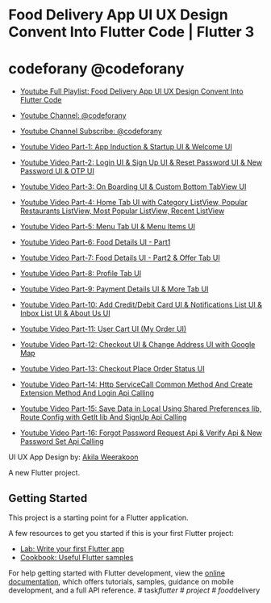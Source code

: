 # Food Delivery App UI UX Design Convent Into Flutter Code | Flutter 3

# codeforany @codeforany

- [Youtube Full Playlist: Food Delivery App UI UX Design Convent Into Flutter Code](https://www.youtube.com/playlist?list=PLzcRC7PA0xWQ2rYRGhSLjEvCXi3PS9J3N)
- [Youtube Channel: @codeforany](https://www.youtube.com/channel/UCdQTp9wRK5vAOlEQZf9PHSg)
- [Youtube Channel Subscribe: @codeforany](https://www.youtube.com/channel/UCdQTp9wRK5vAOlEQZf9PHSg?sub_confirmation=1)


- [Youtube Video Part-1: App Induction & Startup UI & Welcome UI ](https://youtu.be/z8NHvp4tbrQ)
- [Youtube Video Part-2: Login UI & Sign Up UI & Reset Password UI & New Password UI & OTP UI ](https://youtu.be/UYq7KGd15Cw)
- [Youtube Video Part-3: On Boarding UI & Custom Bottom TabView UI ](https://youtu.be/EaHkIxwYv_Y)
- [Youtube Video Part-4: Home Tab UI with Category ListView, Popular Restaurants ListView, Most Popular ListView, Recent ListView ](https://youtu.be/8tR-_-VLMb0)
- [Youtube Video Part-5: Menu Tab UI & Menu Items UI ](https://youtu.be/xhGsV4dzFGs)
- [Youtube Video Part-6: Food Details UI - Part1 ](https://youtu.be/apZ_l1MzziQ)
- [Youtube Video Part-7: Food Details UI - Part2 & Offer Tab UI ](https://youtu.be/GN7cM-O4iTk)
- [Youtube Video Part-8: Profile Tab UI ](https://youtu.be/uPRfs1-Xno4)
- [Youtube Video Part-9: Payment Details UI & More Tab UI ](https://youtu.be/ad3VEaQXGNw)
- [Youtube Video Part-10: Add Credit/Debit Card UI & Notifications List UI & Inbox List UI & About Us UI ](https://youtu.be/CsTGq9Deiu4)
- [Youtube Video Part-11: User Cart UI (My Order UI)](https://youtu.be/YXCKlV0xkHU)
- [Youtube Video Part-12: Checkout UI & Change Address UI with Google Map ](https://youtu.be/SgovU_BEFbE)
- [Youtube Video Part-13: Checkout Place Order Status UI ](https://youtu.be/awyq_sInKIw)

- [Youtube Video Part-14: Http ServiceCall Common Method And Create Extension Method And Login Api Calling](https://youtu.be/x0ELSN0YXI4)
- [Youtube Video Part-15: Save Data in Local Using Shared Preferences lib, Route Config with GetIt lib And SignUp Api Calling](https://youtu.be/Jy2Jd_bfFOA)
- [Youtube Video Part-16: Forgot Password Request Api & Verify Api & New Password Set Api Calling](https://youtu.be/Jw28xNvXWMw)


UI UX App Design by: [Akila Weerakoon](https://www.behance.net/gallery/108639283/Meal-Monkey-Food-delivery-iOS-mobile-application)

A new Flutter project.

## Getting Started

This project is a starting point for a Flutter application.

A few resources to get you started if this is your first Flutter project:

- [Lab: Write your first Flutter app](https://docs.flutter.dev/get-started/codelab)
- [Cookbook: Useful Flutter samples](https://docs.flutter.dev/cookbook)

For help getting started with Flutter development, view the
[online documentation](https://docs.flutter.dev/), which offers tutorials,
samples, guidance on mobile development, and a full API reference.
#   t a s k _ f l u t t e r  
 #   p r o j e c t  
 #   f o o d _ d e l i v e r y  
 